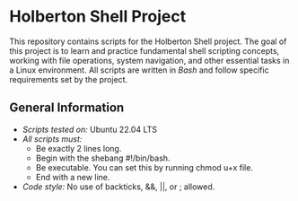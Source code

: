 # Holberton Shell Project

This repository contains scripts for the Holberton Shell project. The goal of this project is to learn and practice fundamental shell scripting concepts, working with file operations, system navigation, and other essential tasks in a Linux environment. All scripts are written in *Bash* and follow specific requirements set by the project.

## General Information

- *Scripts tested on:* Ubuntu 22.04 LTS
- *All scripts must:* 
  - Be exactly 2 lines long.
  - Begin with the shebang #!/bin/bash.
  - Be executable. You can set this by running chmod u+x file.
  - End with a new line.
- *Code style:* No use of backticks, &&, ||, or ; allowed.
